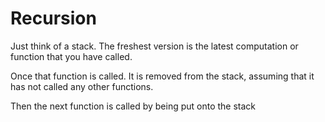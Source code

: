 # Recursion


Just think of a stack. The freshest version is the latest computation or function that you have called.

Once that function is called. It is removed from the stack, assuming that it has not called any other functions.

Then the next function is called by being put onto the stack

